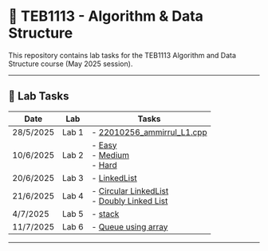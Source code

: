 # 📘 TEB1113 - Algorithm & Data Structure

This repository contains lab tasks for the TEB1113 Algorithm and Data Structure course (May 2025 session).

---

## 📅 Lab Tasks

| Date       | Lab   | Tasks                                                                 |
|------------|--------|-----------------------------------------------------------------------|
| 28/5/2025  | Lab 1 | - [22010256_ammirrul_L1.cpp](Lab_1/22010256_ammirrul_L1.cpp)          |
| 10/6/2025  | Lab 2 | - [Easy](Lab_2/easy.cpp)<br> - [Medium](Lab_2/medium.cpp)<br> - [Hard](Lab_2/Hard.cpp) |
| 20/6/2025  | Lab 3 | - [LinkedList](Lab_3/LinkedList.cpp)                                  |
| 21/6/2025  | Lab 4 | - [Circular LinkedList](Lab_4/CirclyLinkedList.cpp)<br> - [Doubly Linked List](Lab_4/DoublyLinkedList.cpp) |
| 4/7/2025   | Lab 5 | - [stack](Lab_5/stack.cpp)  
| 11/7/2025   | Lab 6 | - [Queue using array](Lab_6/Queue_Array.cpp)      |
---


